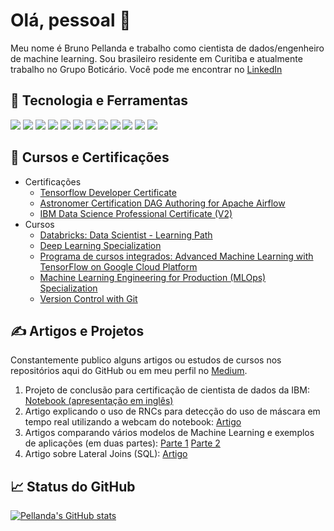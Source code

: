 # Olá, pessoal 👋

Meu nome é Bruno Pellanda e trabalho como cientista de dados/engenheiro de machine learning. Sou brasileiro residente em Curitiba e atualmente trabalho no Grupo Boticário.
Você pode me encontrar no [LinkedIn](https://www.linkedin.com/in/brunopellanda/)

## 🔧 Tecnologia e Ferramentas

![](https://img.shields.io/badge/OS-Linux-informational?style=flat&logo=linux&logoColor=white&color=2bbc8a)
![](https://img.shields.io/badge/OS-macOS-informational?style=flat&logo=macOS&logoColor=white&color=2bbc8a)
![](https://img.shields.io/badge/Editor-VS_Code-informational?style=flat&logo=visualstudiocode&logoColor=white&color=2bbc8a)
![](https://img.shields.io/badge/Code-Python-informational?style=flat&logo=python&logoColor=white&color=2bbc8a)
![](https://img.shields.io/badge/Shell-Bash-informational?style=flat&logo=gnu-bash&logoColor=white&color=2bbc8a)
![](https://img.shields.io/badge/Version_Control-Git-informational?style=flat&logo=git&logoColor=white&color=2bbc8a)
![](https://img.shields.io/badge/Tools-PostgreSQL-informational?style=flat&logo=postgresql&logoColor=white&color=2bbc8a)
![](https://img.shields.io/badge/Tools-TensorFlow-informational?style=flat&logo=tensorflow&logoColor=white&color=2bbc8a)
![](https://img.shields.io/badge/Tools-Docker-informational?style=flat&logo=docker&logoColor=white&color=2bbc8a)
![](https://img.shields.io/badge/Tools-Kubernetes-informational?style=flat&logo=kubernetes&logoColor=white&color=2bbc8a)
![](https://img.shields.io/badge/Tools-Apache_Airflow-informational?style=flat&logo=apacheairflow&logoColor=white&color=2bbc8a)
![](https://img.shields.io/badge/Cloud-Google_Cloud-informational?style=flat&logo=googlecloud&logoColor=white&color=2bbc8a)

## &#127941; Cursos e Certificações
- Certificações
  - [Tensorflow Developer Certificate](https://www.credential.net/206440e3-17b0-4fec-b0db-1a7c531db273)
  - [Astronomer Certification DAG Authoring for Apache Airflow](https://www.credly.com/badges/98da144b-f737-499b-a70f-92cf8c7f36fb/public_url)
  - [IBM Data Science Professional Certificate (V2)](https://www.credly.com/badges/f2687449-8027-4142-ab89-e0ae4d403988)
- Cursos
  - [Databricks: Data Scientist - Learning Path](https://academy.databricks.com/award/completion/652d2789-ccfe-3047-bc35-ba74102eed39/view-ext)
  - [Deep Learning Specialization](https://coursera.org/share/c7e26f5e9daf39ae7ce8a803f0130982)
  - [Programa de cursos integrados: Advanced Machine Learning with TensorFlow on Google Cloud Platform](https://www.coursera.org/account/accomplishments/specialization/certificate/5YE7JKSQNTKQ)
  - [Machine Learning Engineering for Production (MLOps) Specialization](https://www.coursera.org/account/accomplishments/specialization/certificate/U76J7TYKP52Z)
  - [Version Control with Git](https://www.coursera.org/account/accomplishments/certificate/9ZQW737U44TP)

## &#x270d; Artigos e Projetos

Constantemente publico alguns artigos ou estudos de cursos nos repositórios aqui do GitHub ou em meu perfil no [Medium](https://medium.com/@brunopellanda).

1. Projeto de conclusão para certificação de cientista de dados da IBM: [Notebook (apresentação em inglês)](https://github.com/pellanda/Coursera_Capstone/blob/master/final/Final%20Report%20-%20IBM%20Capstone.ipynb)
2. Artigo explicando o uso de RNCs para detecção do uso de máscara em tempo real utilizando a webcam do notebook: [Artigo](https://www.linkedin.com/pulse/como-usei-uma-webcam-para-identificar-o-uso-ou-n%C3%A3o-de-bruno-pellanda/)
3. Artigos comparando vários modelos de Machine Learning e exemplos de aplicações (em duas partes): [Parte 1](https://medium.com/gbtech/modelos-de-machine-learning-uma-comparação-entre-os-modelos-parte-1-c772661c7163) [Parte 2](https://medium.com/gbtech/modelos-de-machine-learning-uma-comparação-entre-os-modelos-parte-2-3b79cd2c84ab)
4. Artigo sobre Lateral Joins (SQL): [Artigo](https://www.linkedin.com/pulse/lateral-join-um-exemplo-prático-bruno-pellanda/)

## &#x1f4c8; Status do GitHub

[![Pellanda's GitHub stats](https://github-readme-stats.vercel.app/api?username=pellanda&count_private=true&show_icons=true)](https://github.com/pellanda)
